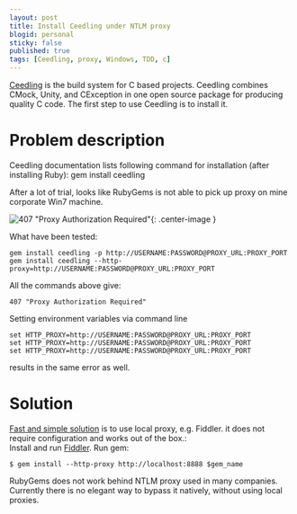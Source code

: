 ```yaml
---
layout: post
title: Install Ceedling under NTLM proxy
blogid: personal
sticky: false
published: true
tags: [Ceedling, proxy, Windows, TDD, c]
---
```

[Ceedling](http://www.throwtheswitch.org/ceedling) is the build system for C based projects. Ceedling combines CMock, Unity, and CException in one open source package for producing quality C code.
The first step to use Ceedling is to install it.

# Problem description

Ceedling documentation lists following command for installation (after installing Ruby):
gem install ceedling

After a lot of trial,  looks like RubyGems is not able to pick up proxy on mine corporate Win7 machine.

![407 "Proxy Authorization Required"]({{"/images/img/2019-08-01/407_error.png"|relative_url}}){: .center-image }

What have been tested:
````
gem install ceedling -p http://USERNAME:PASSWORD@PROXY_URL:PROXY_PORT
gem install ceedling --http-proxy=http://USERNAME:PASSWORD@PROXY_URL:PROXY_PORT
````
All the commands above give:
````
407 "Proxy Authorization Required"
````

Setting environment variables via command line
````
set HTTP_PROXY=http://USERNAME:PASSWORD@PROXY_URL:PROXY_PORT
set HTTP_PROXY=http://USERNAME:PASSWORD@PROXY_URL:PROXY_PORT
set HTTP_PROXY=http://USERNAME:PASSWORD@PROXY_URL:PROXY_PORT
````
results in the same error as well.

# Solution

[Fast and simple solution](https://stackoverflow.com/questions/4418/how-do-i-update-ruby-gems-from-behind-a-proxy-isa-ntlm/4431) is to use local proxy, e.g. Fiddler. it does not require configuration and works out of the box.:  
Install and run [Fiddler](www.fiddler2.com).
Run gem:
````
$ gem install --http-proxy http://localhost:8888 $gem_name
````
RubyGems does not work behind NTLM proxy used in many companies. Currently there is no elegant way to bypass it natively, without using local proxies.

